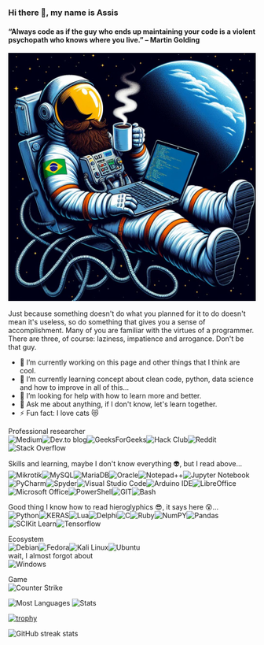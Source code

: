 ### Hi there 👋, my name is Assis
#### “Always code as if the guy who ends up maintaining your code is a violent psychopath who knows where you live.” – Martin Golding
![“Always code as if the guy who ends up maintaining your code is a violent psychopath who knows where you live.” – Martin Golding](https://github.com/assisdantas/assisdantas/blob/fdc188faf737fc56a4b12f3c0c86fa0ff83ea8af/profile.jpeg)

Just because something doesn't do what you planned for it to do doesn't mean it's useless, so do something that gives you a sense of accomplishment. Many of you are familiar with the virtues of a programmer. There are three, of course: laziness, impatience and arrogance. Don't be that guy. </br>

- 🔭 I’m currently working on this page and other things that I think are cool. 
- 🌱 I’m currently learning concept about clean code, python, data science and how to improve in all of this... 
- 🤔 I’m looking for help with how to learn more and better. 
- 💬 Ask me about anything, if I don't know, let's learn together. 
- ⚡ Fun fact: I love cats :heart_eyes_cat: 

Professional researcher</br>
![Medium](https://img.shields.io/badge/Medium-12100E?style=for-the-badge&logo=medium&logoColor=white)![Dev.to blog](https://img.shields.io/badge/dev.to-0A0A0A?style=for-the-badge&logo=dev.to&logoColor=white)![GeeksForGeeks](https://img.shields.io/badge/GeeksforGeeks-298D46?style=for-the-badge&logo=geeksforgeeks&logoColor=white)![Hack Club](https://img.shields.io/badge/Hack%20Club-EC3750?style=for-the-badge&logo=Hack%20Club&logoColor=white)![Reddit](https://img.shields.io/badge/Reddit-%23FF4500.svg?style=for-the-badge&logo=Reddit&logoColor=white)![Stack Overflow](https://img.shields.io/badge/-Stackoverflow-FE7A16?style=for-the-badge&logo=stack-overflow&logoColor=white)

Skills and learning, maybe I don't know everything :alien:, but I read above...</br>
![Mikrotik](https://img.shields.io/badge/Mikrotik-293239.svg?style=for-the-badge&logo=Mikrotik&logoColor=white)![MySQL](https://img.shields.io/badge/mysql-%2300f.svg?style=for-the-badge&logo=mysql&logoColor=white)![MariaDB](https://img.shields.io/badge/MariaDB-003545?style=for-the-badge&logo=mariadb&logoColor=white)![Oracle](https://img.shields.io/badge/Oracle-F80000?style=for-the-badge&logo=Oracle&logoColor=white)![Notepad++](https://img.shields.io/badge/Notepad++-90E59A.svg?style=for-the-badge&logo=notepad%2b%2b&logoColor=black)![Jupyter Notebook](https://img.shields.io/badge/jupyter-%23FA0F00.svg?style=for-the-badge&logo=jupyter&logoColor=white)![PyCharm](https://img.shields.io/badge/pycharm-143?style=for-the-badge&logo=pycharm&logoColor=black&color=black&labelColor=green)![Spyder](https://img.shields.io/badge/Spyder-838485?style=for-the-badge&logo=spyder%20ide&logoColor=maroon)![Visual Studio Code](https://img.shields.io/badge/Visual%20Studio%20Code-0078d7.svg?style=for-the-badge&logo=visual-studio-code&logoColor=white)![Arduino IDE](https://img.shields.io/badge/Arduino_IDE-00979D?style=for-the-badge&logo=arduino&logoColor=white)![LibreOffice](https://img.shields.io/badge/LibreOffice-18A303?style=for-the-badge&logo=LibreOffice&logoColor=white)![Microsoft Office](https://img.shields.io/badge/Microsoft_Office-D83B01?style=for-the-badge&logo=microsoft-office&logoColor=white)![PowerShell](https://img.shields.io/badge/powershell-5391FE?style=for-the-badge&logo=powershell&logoColor=white)![GIT](https://img.shields.io/badge/GIT-E44C30?style=for-the-badge&logo=git&logoColor=white)![Bash](https://img.shields.io/badge/GNU%20Bash-4EAA25?style=for-the-badge&logo=GNU%20Bash&logoColor=white)

Good thing I know how to read hieroglyphics :sunglasses:, it says here :dizzy_face:...</br>
![Python](https://img.shields.io/badge/python-3670A0?style=for-the-badge&logo=python&logoColor=ffdd54)![KERAS](https://img.shields.io/badge/Keras-D00000?style=for-the-badge&logo=Keras&logoColor=white)![Lua](https://img.shields.io/badge/lua-%232C2D72.svg?style=for-the-badge&logo=lua&logoColor=white)![Delphi](https://img.shields.io/badge/Delphi_RAD_Studio-B22222?style=for-the-badge&logo=delphi&logoColor=white)![C](https://img.shields.io/badge/c-%2300599C.svg?style=for-the-badge&logo=c&logoColor=white)![Ruby](https://img.shields.io/badge/ruby-%23CC342D.svg?style=for-the-badge&logo=ruby&logoColor=white)![NumPY](https://img.shields.io/badge/Numpy-777BB4?style=for-the-badge&logo=numpy&logoColor=white)![Pandas](https://img.shields.io/badge/Pandas-2C2D72?style=for-the-badge&logo=pandas&logoColor=white)![SCIKit Learn](https://img.shields.io/badge/scikit_learn-F7931E?style=for-the-badge&logo=scikit-learn&logoColor=white)![Tensorflow](https://img.shields.io/badge/TensorFlow-FF6F00?style=for-the-badge&logo=TensorFlow&logoColor=white)

Ecosystem</br>
![Debian](https://img.shields.io/badge/Debian-A81D33?style=for-the-badge&logo=debian&logoColor=white)![Fedora](https://img.shields.io/badge/Fedora-294172?style=for-the-badge&logo=fedora&logoColor=white)![Kali Linux](https://img.shields.io/badge/Kali_Linux-557C94?style=for-the-badge&logo=kali-linux&logoColor=white)![Ubuntu](https://img.shields.io/badge/Ubuntu-E95420?style=for-the-badge&logo=ubuntu&logoColor=white)</br>
wait, I almost forgot about</br>
![Windows](https://img.shields.io/badge/Windows-0078D6?style=for-the-badge&logo=windows&logoColor=white)</br>

Game</br>
![Counter Strike](https://img.shields.io/badge/Counter_Strike-000000?style=for-the-badge&logo=counter-strike&logoColor=white)</br>

![Most Languages](https://github-readme-stats.vercel.app/api/top-langs/?username=assisdantas&theme=radical)
![Stats](https://github-readme-stats.vercel.app/api?username=assisdantas&show_icons=true&theme=radical)

[![trophy](https://github-profile-trophy.vercel.app/?username=assisdantas&theme=radical)](https://github.com/ryo-ma/github-profile-trophy)


![GitHub streak stats](https://streak-stats.demolab.com/?user=assisdantas&theme=radical)
